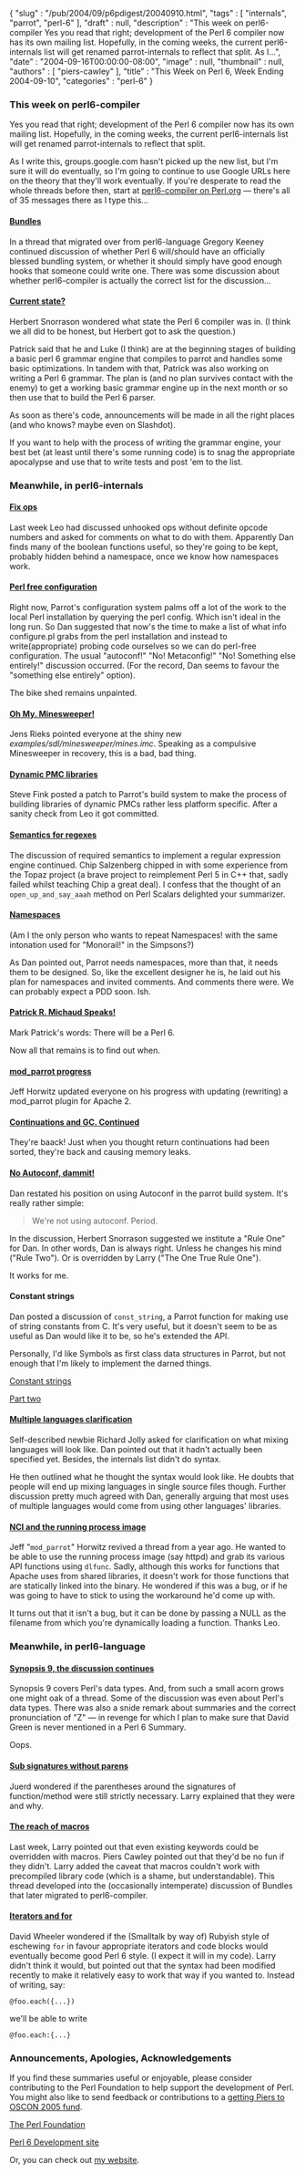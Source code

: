 {
   "slug" : "/pub/2004/09/p6pdigest/20040910.html",
   "tags" : [
      "internals",
      "parrot",
      "perl-6"
   ],
   "draft" : null,
   "description" : "This week on perl6-compiler Yes you read that right; development of the Perl 6 compiler now has its own mailing list. Hopefully, in the coming weeks, the current perl6-internals list will get renamed parrot-internals to reflect that split. As I...",
   "date" : "2004-09-16T00:00:00-08:00",
   "image" : null,
   "thumbnail" : null,
   "authors" : [
      "piers-cawley"
   ],
   "title" : "This Week on Perl 6, Week Ending 2004-09-10",
   "categories" : "perl-6"
}



### This week on perl6-compiler

Yes you read that right; development of the Perl 6 compiler now has its own mailing list. Hopefully, in the coming weeks, the current perl6-internals list will get renamed parrot-internals to reflect that split.

As I write this, groups.google.com hasn't picked up the new list, but I'm sure it will do eventually, so I'm going to continue to use Google URLs here on the theory that they'll work eventually. If you're desperate to read the whole threads before then, start at [perl6-compiler on Perl.org](http://www.nntp.perl.org/group/perl.perl6.compiler/) — there's all of 35 messages there as I type this...

#### [Bundles](http://groups.google.com/groups?threadm=413E2AB4.2070107@lmco.com)

In a thread that migrated over from perl6-language Gregory Keeney continued discussion of whether Perl 6 will/should have an officially blessed bundling system, or whether it should simply have good enough hooks that someone could write one. There was some discussion about whether perl6-compiler is actually the correct list for the discussion...

#### [Current state?](http://groups.google.com/groups?threadm=c1b5821504090803483f528a3d@mail.gmail.com)

Herbert Snorrason wondered what state the Perl 6 compiler was in. (I think we all did to be honest, but Herbert got to ask the question.)

Patrick said that he and Luke (I think) are at the beginning stages of building a basic perl 6 grammar engine that compiles to parrot and handles some basic optimizations. In tandem with that, Patrick was also working on writing a Perl 6 grammar. The plan is (and no plan survives contact with the enemy) to get a working basic grammar engine up in the next month or so then use that to build the Perl 6 parser.

As soon as there's code, announcements will be made in all the right places (and who knows? maybe even on Slashdot).

If you want to help with the process of writing the grammar engine, your best bet (at least until there's some running code) is to snag the appropriate apocalypse and use that to write tests and post 'em to the list.

### Meanwhile, in perl6-internals

#### [Fix ops](http://groups.google.com/groups?threadm=4137507F.5010606@toetsch.at)

Last week Leo had discussed unhooked ops without definite opcode numbers and asked for comments on what to do with them. Apparently Dan finds many of the boolean functions useful, so they're going to be kept, probably hidden behind a namespace, once we know how namespaces work.

#### [Perl free configuration](http://groups.google.com/groups?threadm=a06110402bd6243597a07@%5B10.0.1.2%5D)

Right now, Parrot's configuration system palms off a lot of the work to the local Perl installation by querying the perl config. Which isn't ideal in the long run. So Dan suggested that now's the time to make a list of what info configure.pl grabs from the perl installation and instead to write(appropriate) probing code ourselves so we can do perl-free configuration. The usual "autoconf!" "No! Metaconfig!" "No! Something else entirely!" discussion occurred. (For the record, Dan seems to favour the "something else entirely" option).

The bike shed remains unpainted.

#### [Oh My. Minesweeper!](http://groups.google.com/groups?threadm=200409061855.51395.parrot@jensbeimsurfen.de)

Jens Rieks pointed everyone at the shiny new *examples/sdl/minesweeper/mines.imc*. Speaking as a compulsive Minesweeper in recovery, this is a bad, bad thing.

#### [Dynamic PMC libraries](http://groups.google.com/groups?threadm=20040907034002.GA22076@kevin.fink.com)

Steve Fink posted a patch to Parrot's build system to make the process of building libraries of dynamic PMCs rather less platform specific. After a sanity check from Leo it got committed.

#### [Semantics for regexes](http://groups.google.com/groups?threadm=20040907025916.GA13372@perlsupport.com)

The discussion of required semantics to implement a regular expression engine continued. Chip Salzenberg chipped in with some experience from the Topaz project (a brave project to reimplement Perl 5 in C++ that, sadly failed whilst teaching Chip a great deal). I confess that the thought of an `open_up_and_say_aaah` method on Perl Scalars delighted your summarizer.

#### [Namespaces](http://groups.google.com/groups?threadm=a06110405bd636771e587@%5B10.0.1.2%5D)

(Am I the only person who wants to repeat Namespaces! with the same intonation used for "Monorail!" in the Simpsons?)

As Dan pointed out, Parrot needs namespaces, more than that, it needs them to be designed. So, like the excellent designer he is, he laid out his plan for namespaces and invited comments. And comments there were. We can probably expect a PDD soon. Ish.

#### [Patrick R. Michaud Speaks!](http://groups.google.com/groups?threadm=20040907171607.GD23808@contra.vosn.net)

Mark Patrick's words: There will be a Perl 6.

Now all that remains is to find out when.

#### [mod\_parrot progress](http://groups.google.com/groups?threadm=Pine.LNX.4.44.0409071154400.6586-100000@booger.sixgeeks.org)

Jeff Horwitz updated everyone on his progress with updating (rewriting) a mod\_parrot plugin for Apache 2.

#### [Continuations and GC. Continued](http://groups.google.com/groups?threadm=200409072222.23542.parrot@jensbeimsurfen.de)

They're baack! Just when you thought return continuations had been sorted, they're back and causing memory leaks.

#### [No Autoconf, dammit!](http://groups.google.com/groups?threadm=a06110414bd63e3cc0af3@%5B10.0.1.2%5D)

Dan restated his position on using Autoconf in the parrot build system. It's really rather simple:

> We're not using autoconf. Period.

In the discussion, Herbert Snorrason suggested we institute a "Rule One" for Dan. In other words, Dan is always right. Unless he changes his mind ("Rule Two"). Or is overridden by Larry ("The One True Rule One").

It works for me.

#### Constant strings

Dan posted a discussion of `const_string`, a Parrot function for making use of string constants from C. It's very useful, but it doesn't seem to be as useful as Dan would like it to be, so he's extended the API.

Personally, I'd like Symbols as first class data structures in Parrot, but not enough that I'm likely to implement the darned things.

[Constant strings](http://groups.google.com/groups?threadm=a06110416bd63ed1036ea@%5B10.0.1.2%5D)

[Part two](http://groups.google.com/groups?threadm=a06110420bd64c13aad60@%5B10.0.1.2%5D)

#### [Multiple languages clarification](http://groups.google.com/groups?threadm=CAC60D5C-01E2-11D9-8EAB-003065AE00B6@mac.com)

Self-described newbie Richard Jolly asked for clarification on what mixing languages will look like. Dan pointed out that it hadn't actually been specified yet. Besides, the internals list didn't do syntax.

He then outlined what he thought the syntax would look like. He doubts that people will end up mixing languages in single source files though. Further discussion pretty much agreed with Dan, generally arguing that most uses of multiple languages would come from using other languages' libraries.

#### [NCI and the running process image](http://groups.google.com/groups?threadm=Pine.LNX.4.44.0409091048070.30590-100000@booger.sixgeeks.org)

Jeff "`mod_parrot`" Horwitz revived a thread from a year ago. He wanted to be able to use the running process image (say httpd) and grab its various API functions using `dlfunc`. Sadly, although this works for functions that Apache uses from shared libraries, it doesn't work for those functions that are statically linked into the binary. He wondered if this was a bug, or if he was going to have to stick to using the workaround he'd come up with.

It turns out that it isn't a bug, but it can be done by passing a NULL as the filename from which you're dynamically loading a function. Thanks Leo.

### Meanwhile, in perl6-language

#### [Synopsis 9, the discussion continues](http://groups.google.com/groups?threadm=20040902234740.GA29156@wall.org)

Synopsis 9 covers Perl's data types. And, from such a small acorn grows one might oak of a thread. Some of the discussion was even about Perl's data types. There was also a snide remark about summaries and the correct pronunciation of "Z" — in revenge for which I plan to make sure that David Green is never mentioned in a Perl 6 Summary.

Oops.

#### [Sub signatures without parens](http://groups.google.com/groups?threadm=20040904133421.GN759@c4.convolution.nl)

Juerd wondered if the parentheses around the signatures of function/method were still strictly necessary. Larry explained that they were and why.

#### [The reach of macros](http://groups.google.com/groups?threadm=m21xhhkfn3.fsf@obelisk.bofh.org.uk)

Last week, Larry pointed out that even existing keywords could be overridden with macros. Piers Cawley pointed out that they'd be no fun if they didn't. Larry added the caveat that macros couldn't work with precompiled library code (which is a shame, but understandable). This thread developed into the (occasionally intemperate) discussion of Bundles that later migrated to perl6-compiler.

#### [Iterators and for](http://groups.google.com/groups?threadm=2921F1D6-027D-11D9-93DC-000A95B9602E@kineticode.com)

David Wheeler wondered if the (Smalltalk by way of) Rubyish style of eschewing `for` in favour appropriate iterators and code blocks would eventually become good Perl 6 style. (I expect it will in my code). Larry didn't think it would, but pointed out that the syntax had been modified recently to make it relatively easy to work that way if you wanted to. Instead of writing, say:

    @foo.each({...})

we'll be able to write

    @foo.each:{...}

### Announcements, Apologies, Acknowledgements

If you find these summaries useful or enjoyable, please consider contributing to the Perl Foundation to help support the development of Perl. You might also like to send feedback or contributions to a [getting Piers to OSCON 2005 fund](mailto:pdcawley@bofh.org.uk).

[The Perl Foundation](http://donate.perl-foundation.org/)

[Perl 6 Development site](http://dev.perl.org/perl6/)

Or, you can check out [my website](http://www.bofh.org.uk/).
